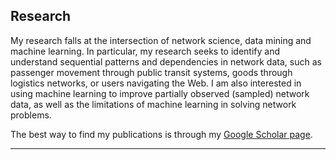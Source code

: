 ## <a name="research"></a> Research
My research falls at the intersection of network science, data mining and machine learning. In particular, my research seeks to identify and understand sequential patterns and dependencies in network data, such as passenger movement through public transit systems, goods through logistics networks, or users navigating the Web. I am also interested in using machine learning to improve partially observed (sampled) network data, as well as the limitations of machine learning in solving network problems.

The best way to find my publications is through my [Google Scholar page](https://scholar.google.com/citations?user=kAaxRkUAAAAJ&hl=en). 

-----

